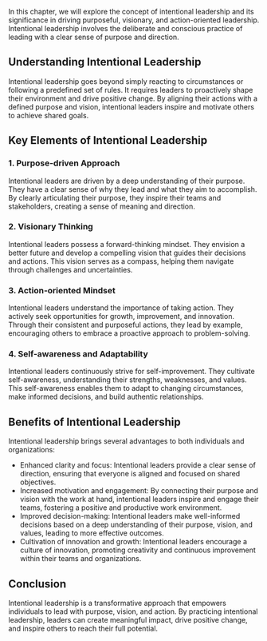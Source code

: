 
In this chapter, we will explore the concept of intentional leadership and its significance in driving purposeful, visionary, and action-oriented leadership. Intentional leadership involves the deliberate and conscious practice of leading with a clear sense of purpose and direction.

Understanding Intentional Leadership
------------------------------------

Intentional leadership goes beyond simply reacting to circumstances or following a predefined set of rules. It requires leaders to proactively shape their environment and drive positive change. By aligning their actions with a defined purpose and vision, intentional leaders inspire and motivate others to achieve shared goals.

Key Elements of Intentional Leadership
--------------------------------------

### 1. Purpose-driven Approach

Intentional leaders are driven by a deep understanding of their purpose. They have a clear sense of why they lead and what they aim to accomplish. By clearly articulating their purpose, they inspire their teams and stakeholders, creating a sense of meaning and direction.

### 2. Visionary Thinking

Intentional leaders possess a forward-thinking mindset. They envision a better future and develop a compelling vision that guides their decisions and actions. This vision serves as a compass, helping them navigate through challenges and uncertainties.

### 3. Action-oriented Mindset

Intentional leaders understand the importance of taking action. They actively seek opportunities for growth, improvement, and innovation. Through their consistent and purposeful actions, they lead by example, encouraging others to embrace a proactive approach to problem-solving.

### 4. Self-awareness and Adaptability

Intentional leaders continuously strive for self-improvement. They cultivate self-awareness, understanding their strengths, weaknesses, and values. This self-awareness enables them to adapt to changing circumstances, make informed decisions, and build authentic relationships.

Benefits of Intentional Leadership
----------------------------------

Intentional leadership brings several advantages to both individuals and organizations:

* Enhanced clarity and focus: Intentional leaders provide a clear sense of direction, ensuring that everyone is aligned and focused on shared objectives.
* Increased motivation and engagement: By connecting their purpose and vision with the work at hand, intentional leaders inspire and engage their teams, fostering a positive and productive work environment.
* Improved decision-making: Intentional leaders make well-informed decisions based on a deep understanding of their purpose, vision, and values, leading to more effective outcomes.
* Cultivation of innovation and growth: Intentional leaders encourage a culture of innovation, promoting creativity and continuous improvement within their teams and organizations.

Conclusion
----------

Intentional leadership is a transformative approach that empowers individuals to lead with purpose, vision, and action. By practicing intentional leadership, leaders can create meaningful impact, drive positive change, and inspire others to reach their full potential.
